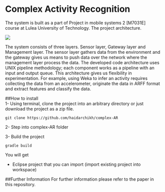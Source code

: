# Complex Activity Recognition
The system is built as a part of Project in mobile systems 2 [M7031E] course at Lulea University of Technology. The project architecture.

![](https://raw.github.com/haidarchikh/complex-AR/master/resources/Architecture.png)

The system consists of three layers. Sensor layer, Gateway layer and Management layer. The sensor layer gathers data from the environment and the gateway gives us means to push data over the network where the management layer process the data. The developed code architecture uses UNIX pipeline methodology; each component works as a pipeline with an input and output queue. This architecture gives us flexibility in experimentation. For example, using Weka to infer an activity requires collecting the data from an accelerometer, originate the data in ARFF format and extract features and classify the data.

##How to install  
1- Using terminal, clone the project into an arbitrary directory or just download the project as a zip file.
``` Shell
git clone https://github.com/haidarchikh/complex-AR
```
2- Step into complex-AR folder

3- Build the project
``` shell
gradle build
```
You will get
* Eclipse project that you can import (import existing project into workspace)

##Further Information
For further information please refer to the paper in this repository.
